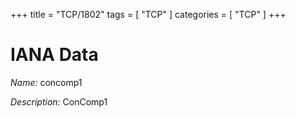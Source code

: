 +++
title = "TCP/1802"
tags = [ "TCP" ]
categories = [ "TCP" ]
+++

# IANA Data

_Name:_ concomp1

_Description:_ ConComp1

